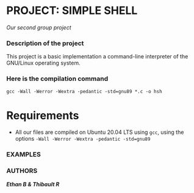 # PROJECT: SIMPLE SHELL

*Our second group project*

### Description of the project

This project is a basic implementation a command-line interpreter of the GNU/Linux operating system.

### Here is the compilation command

```gcc -Wall -Werror -Wextra -pedantic -std=gnu89 *.c -o hsh```

# Requirements

* All our files are compiled on Ubuntu 20.04 LTS using ```gcc```, using the options ```-Wall -Werror -Wextra -pedantic -std=gnu89```

### EXAMPLES

### AUTHORS

***Ethan B & Thibault R***
